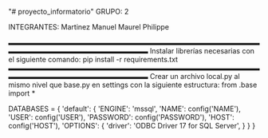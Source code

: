 "# proyecto_informatorio" 
GRUPO: 2

INTEGRANTES: 
    Martinez Manuel 
    Maurel Philippe

▬▬▬▬▬▬▬▬▬▬▬▬▬▬▬▬▬▬▬▬▬▬▬▬▬▬▬▬▬▬▬▬▬▬▬▬▬▬▬▬▬▬▬▬▬▬▬▬▬▬▬▬▬▬▬▬
Instalar librerías necesarias con el siguiente  comando: 
pip install -r requirements.txt
▬▬▬▬▬▬▬▬▬▬▬▬▬▬▬▬▬▬▬▬▬▬▬▬▬▬▬▬▬▬▬▬▬▬▬▬▬▬▬▬▬▬▬▬▬▬▬▬▬▬▬▬▬▬▬▬
Crear un archivo local.py al mismo nivel que base.py en settings con la siguiente estructura:
from .base import *

DATABASES = {
    'default': {
        'ENGINE': 'mssql',
        'NAME': config('NAME'),
        'USER': config('USER'),
        'PASSWORD': config('PASSWORD'),
        'HOST': config('HOST'),
        'OPTIONS': {
            'driver': 'ODBC Driver 17 for SQL Server',
        }
    }
}
